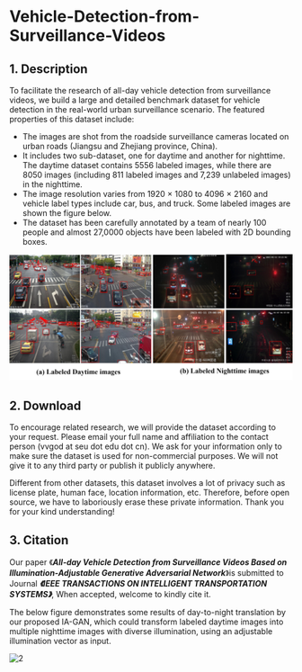 # Vehicle-Detection-from-Surveillance-Videos

## 1. Description 

To facilitate the research of all-day vehicle detection from surveillance videos,  we build a large and detailed benchmark dataset for vehicle detection in the real-world urban surveillance scenario. The featured properties of this dataset include:

- The images are shot from the roadside surveillance cameras located on urban roads (Jiangsu and Zhejiang province, China).
- It includes two sub-dataset, one for daytime and another for nighttime. The daytime dataset contains 5556 labeled images, while there are 8050 images (including 811 labeled images and 7,239 unlabeled images) in the nighttime. 
- The image resolution varies from 1920 × 1080 to 4096 × 2160 and vehicle label types include car, bus, and  truck. Some labeled images are shown the figure below. 
- The dataset has been carefully annotated by a team of nearly 100 people and almost 27,0000 objects have been labeled with 2D bounding boxes. 

![1](6.png)

## 2. Download

To encourage related research, we will provide the dataset according to your request. Please email your full name and affiliation to the contact person (vvgod at seu dot edu dot cn). We ask for your information only to make sure the dataset is used for non-commercial purposes. We will not give it to any third party or publish it publicly anywhere. 

Different from other datasets, this dataset involves a lot of privacy such as license plate, human face, location information, etc. Therefore, before open source, we have to laboriously erase these private information. Thank you for your kind understanding!

## 3. Citation

Our  paper 《***All-day Vehicle Detection from Surveillance Videos Based on Illumination-Adjustable Generative Adversarial Network***》is submitted to Journal ***《IEEE TRANSACTIONS ON INTELLIGENT TRANSPORTATION SYSTEMS》***,  When accepted, welcome to kindly cite it.

The below figure demonstrates some results of day-to-night translation by our proposed IA-GAN, which could transform labeled daytime images into multiple nighttime images with diverse illumination, using an adjustable illumination vector as input. 

![2](8.png)





